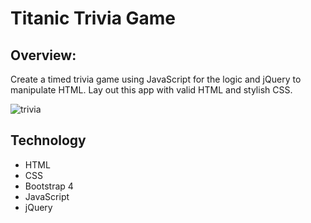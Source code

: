 # Titanic Trivia Game

## Overview: 
Create a timed trivia game using JavaScript for the logic and jQuery to manipulate HTML. Lay out this app with valid HTML and stylish CSS.

![trivia](https://user-images.githubusercontent.com/31745567/38147286-3e7058c8-3417-11e8-8575-d33c9852b4ff.jpg)


## Technology 
* HTML
* CSS
* Bootstrap 4
* JavaScript
* jQuery

